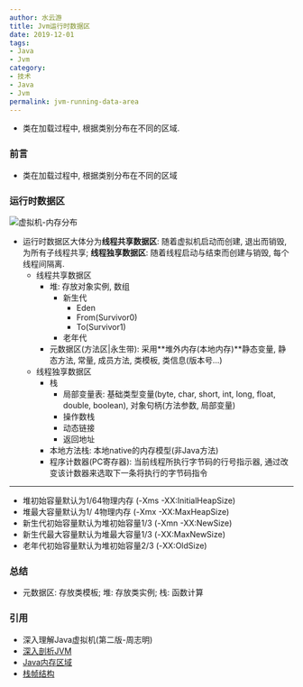 ```yaml
---
author: 水云游
title: Jvm运行时数据区
date: 2019-12-01 
tags:
- Java
- Jvm
category: 
- 技术
- Java
- Jvm
permalink: jvm-running-data-area
---
```

- 类在加载过程中, 根据类别分布在不同的区域.
<!-- more -->

### 前言
- 类在加载过程中, 根据类别分布在不同的区域

### 运行时数据区
![虚拟机-内存分布](http://image.smilelxy.cn/blog/images/jvm-running-data-area.png)
- 运行时数据区大体分为**线程共享数据区**: 随着虚拟机启动而创建, 退出而销毁, 为所有子线程共享; **线程独享数据区**: 随着线程启动与结束而创建与销毁, 每个线程间隔离.
  - 线程共享数据区
    - 堆: 存放对象实例, 数组
      - 新生代
        - Eden
        - From(Survivor0)
        - To(Survivor1)
      - 老年代
    - 元数据区(方法区|永生带): 采用**堆外内存(本地内存)**静态变量, 静态方法, 常量, 成员方法, 类模板, 类信息(版本号...)
  - 线程独享数据区
    - 栈
      - 局部变量表: 基础类型变量(byte, char, short, int, long, float, double, boolean), 对象句柄(方法参数, 局部变量)
      - 操作数栈
      - 动态链接
      - 返回地址
    - 本地方法栈: 本地native的内存模型(非Java方法)
    - 程序计数器(PC寄存器): 当前线程所执行字节码的行号指示器, 通过改变该计数器来选取下一条将执行的字节码指令

---
- 堆初始容量默认为1/64物理内存 (-Xms -XX:InitialHeapSize)
- 堆最大容量默认为1/ 4物理内存 (-Xmx -XX:MaxHeapSize)
- 新生代初始容量默认为堆初始容量1/3 (-Xmn -XX:NewSize)
- 新生代最大容量默认为堆最大容量1/3 (-XX:MaxNewSize)
- 老年代初始容量默认为堆初始容量2/3 (-XX:OldSize)

### 总结
- 元数据区: 存放类模板; 堆: 存放类实例; 栈: 函数计算

### 引用
- 深入理解Java虚拟机(第二版-周志明)
- [深入剖析JVM](https://zhuanlan.zhihu.com/p/94618084)
- [Java内存区域](http://www.wachsbeere.com/2019/02/28/Java%E5%86%85%E5%AD%98%E5%8C%BA%E5%9F%9F%EF%BC%88%E5%A0%86%E6%A0%88%EF%BC%89%E4%B8%8E%E5%86%85%E5%AD%98%E6%BA%A2%E5%87%BA%E5%BC%82%E5%B8%B8/)
- [栈帧结构](https://blog.csdn.net/qian520ao/article/details/79118474)

[//垃圾收集算法]: (https://www.yuque.com/xiaomai-nrxnx/jvm/algorithm?language=en-us)